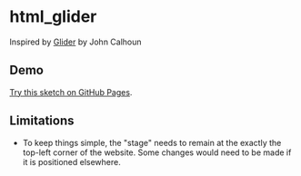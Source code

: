 # html_glider

Inspired by [Glider](https://en.wikipedia.org/wiki/Glider_(video_game)) by John Calhoun

## Demo

[Try this sketch on GitHub Pages](https://gohai.github.io/html_glider/).

## Limitations

* To keep things simple, the "stage" needs to remain at the exactly the top-left corner of the website. Some changes would need to be made if it is positioned elsewhere.
